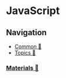 # JavaScript

## Navigation

- [Common 📂](./index.md)
- [Topics 📂](./topics/readme.md)

### [Materials 📂](./materials.md)
